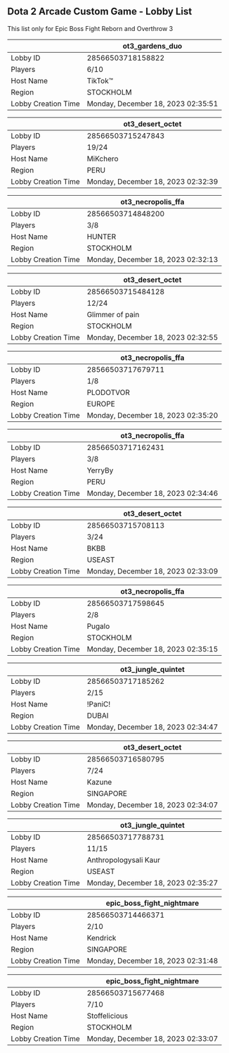 ## Dota 2 Arcade Custom Game - Lobby List

This list only for Epic Boss Fight Reborn and Overthrow 3

|  | ot3_gardens_duo |
| ------ | ------ |
| Lobby ID | 28566503718158822 |
| Players | 6/10 |
| Host Name | TikTok™ |
| Region | STOCKHOLM |
| Lobby Creation Time | Monday, December 18, 2023 02:35:51 |


|  | ot3_desert_octet |
| ------ | ------ |
| Lobby ID | 28566503715247843 |
| Players | 19/24 |
| Host Name | MiKchero |
| Region | PERU |
| Lobby Creation Time | Monday, December 18, 2023 02:32:39 |


|  | ot3_necropolis_ffa |
| ------ | ------ |
| Lobby ID | 28566503714848200 |
| Players | 3/8 |
| Host Name | HUNTER |
| Region | STOCKHOLM |
| Lobby Creation Time | Monday, December 18, 2023 02:32:13 |


|  | ot3_desert_octet |
| ------ | ------ |
| Lobby ID | 28566503715484128 |
| Players | 12/24 |
| Host Name | Glimmer of pain |
| Region | STOCKHOLM |
| Lobby Creation Time | Monday, December 18, 2023 02:32:55 |


|  | ot3_necropolis_ffa |
| ------ | ------ |
| Lobby ID | 28566503717679711 |
| Players | 1/8 |
| Host Name | PLODOTVOR |
| Region | EUROPE |
| Lobby Creation Time | Monday, December 18, 2023 02:35:20 |


|  | ot3_necropolis_ffa |
| ------ | ------ |
| Lobby ID | 28566503717162431 |
| Players | 3/8 |
| Host Name | YerryBy |
| Region | PERU |
| Lobby Creation Time | Monday, December 18, 2023 02:34:46 |


|  | ot3_desert_octet |
| ------ | ------ |
| Lobby ID | 28566503715708113 |
| Players | 3/24 |
| Host Name | BKBB |
| Region | USEAST |
| Lobby Creation Time | Monday, December 18, 2023 02:33:09 |


|  | ot3_necropolis_ffa |
| ------ | ------ |
| Lobby ID | 28566503717598645 |
| Players | 2/8 |
| Host Name | Pugalo |
| Region | STOCKHOLM |
| Lobby Creation Time | Monday, December 18, 2023 02:35:15 |


|  | ot3_jungle_quintet |
| ------ | ------ |
| Lobby ID | 28566503717185262 |
| Players | 2/15 |
| Host Name | !PaniC! |
| Region | DUBAI |
| Lobby Creation Time | Monday, December 18, 2023 02:34:47 |


|  | ot3_desert_octet |
| ------ | ------ |
| Lobby ID | 28566503716580795 |
| Players | 7/24 |
| Host Name | Kazune |
| Region | SINGAPORE |
| Lobby Creation Time | Monday, December 18, 2023 02:34:07 |


|  | ot3_jungle_quintet |
| ------ | ------ |
| Lobby ID | 28566503717788731 |
| Players | 11/15 |
| Host Name | Anthropologysali Kaur |
| Region | USEAST |
| Lobby Creation Time | Monday, December 18, 2023 02:35:27 |


|  | epic_boss_fight_nightmare |
| ------ | ------ |
| Lobby ID | 28566503714466371 |
| Players | 2/10 |
| Host Name | Kendrick |
| Region | SINGAPORE |
| Lobby Creation Time | Monday, December 18, 2023 02:31:48 |


|  | epic_boss_fight_nightmare |
| ------ | ------ |
| Lobby ID | 28566503715677468 |
| Players | 7/10 |
| Host Name | Stoffelicious |
| Region | STOCKHOLM |
| Lobby Creation Time | Monday, December 18, 2023 02:33:07 |


